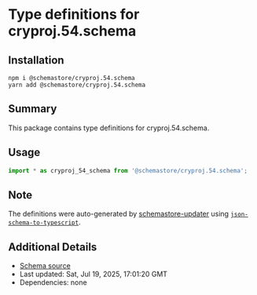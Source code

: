 # Type definitions for cryproj.54.schema

## Installation

```
npm i @schemastore/cryproj.54.schema
yarn add @schemastore/cryproj.54.schema
```

## Summary

This package contains type definitions for cryproj.54.schema.

## Usage

```ts
import * as cryproj_54_schema from '@schemastore/cryproj.54.schema';
```

## Note

The definitions were auto-generated by [schemastore-updater](https://github.com/ffflorian/schemastore-updater) using [`json-schema-to-typescript`](https://www.npmjs.com/package/json-schema-to-typescript).

## Additional Details

* [Schema source](https://github.com/SchemaStore/schemastore/tree/master/src/schemas/json/cryproj.54.schema)
* Last updated: Sat, Jul 19, 2025, 17:01:20 GMT
* Dependencies: none
